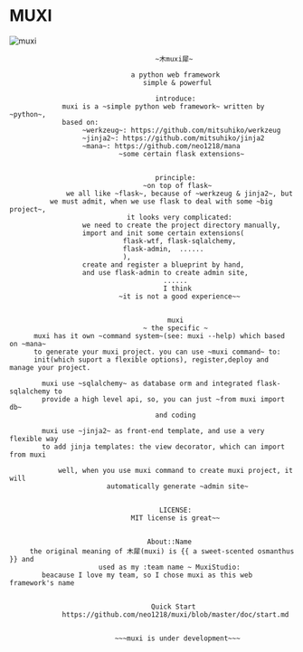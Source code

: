 MUXI
===
![muxi](http://7xj431.com1.z0.glb.clouddn.com/111)

                                        ~木muxi犀~

                                  a python web framework
                                     simple & powerful

                                        introduce:
                 muxi is a ~simple python web framework~ written by ~python~,
                 based on:
                      ~werkzeug~: https://github.com/mitsuhiko/werkzeug
                      ~jinja2~: https://github.com/mitsuhiko/jinja2
                      ~mana~: https://github.com/neo1218/mana
                               ~some certain flask extensions~


                                        principle:
                                     ~on top of flask~
                  we all like ~flask~, because of ~werkzeug & jinja2~, but
              we must admit, when we use flask to deal with some ~big project~,
                                 it looks very complicated:
                      we need to create the project directory manually,
                      import and init some certain extensions(
                                flask-wtf, flask-sqlalchemy,
                                flask-admin,  ......
                                ),
                      create and register a blueprint by hand,
                      and use flask-admin to create admin site,
                                          ......
                                          I think
                               ~it is not a good experience~~


                                           muxi
                                     ~ the specific ~
          muxi has it own ~command system~(see: muxi --help) which based on ~mana~
          to generate your muxi project. you can use ~muxi command~ to:
          init(which suport a flexible options), register,deploy and manage your project.

            muxi use ~sqlalchemy~ as database orm and integrated flask-sqlalchemy to
            provide a high level api, so, you can just ~from muxi import db~
                                        and coding

            muxi use ~jinja2~ as front-end template, and use a very flexible way
            to add jinja templates: the view decorator, which can import from muxi

                well, when you use muxi command to create muxi project, it will
                            automatically generate ~admin site~


                                         LICENSE:
                                  MIT license is great~~


                                      About::Name
         the original meaning of 木犀(muxi) is {{ a sweet-scented osmanthus }} and
                          used as my :team name ~ MuxiStudio:
            beacause I love my team, so I chose muxi as this web framework's name


                                       Quick Start
                 https://github.com/neo1218/muxi/blob/master/doc/start.md


                              ~~~muxi is under development~~~
